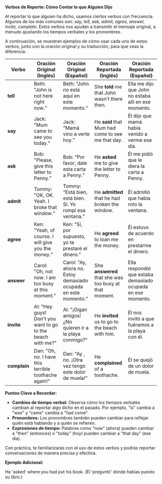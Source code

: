 

**Verbos de Reporte: Cómo Contar lo que Alguien Dijo**

Al reportar lo que alguien ha dicho, usamos ciertos verbos con frecuencia. Algunos de los más comunes son: *say, tell, ask, admit, agree, answer, invite, complain*. Estos verbos nos ayudan a transmitir el mensaje original, a menudo ajustando los tiempos verbales y los pronombres.

A continuación, se muestran ejemplos de cómo usar cada uno de estos verbos, junto con la oración original y su traducción, para que veas la diferencia:

| Verbo     | Oración Original (Inglés)                                  | Oración Original (Español)                             | Oración Reportada (Inglés)                            | Oración Reportada (Español)                                 |
|-----------|-----------------------------------------------------------|---------------------------------------------------------|--------------------------------------------------------|--------------------------------------------------------------|
| **tell**   | Beth: "John is not here right now."                       | Beth: "John no está aquí en este momento."             | She **told** me that John wasn't there then.          | Ella me dijo que John no estaba allí en ese momento.           |
| **say**    | Jack: "Mum came to see you today."                        | Jack: "Mamá vino a verte hoy."                         | He **said** that Mum had come to see me that day.      | Él dijo que mamá había venido a verme ese día.                |
| **ask**    | Bob: "Please, give this letter to Penny."                | Bob: "Por favor, dale esta carta a Penny."             | He **asked** me to give the letter to Penny.           | Él me pidió que le diera la carta a Penny.                   |
| **admit**  | Tommy: "OK, OK. Yeah. I broke that window."              | Tommy: "Está bien, está bien. Sí. Yo rompí esa ventana." | He **admitted** that he had broken the window.        | Él admitió que había roto la ventana.                        |
| **agree**  | Ken: "Yeah, of course. I will give you the money."       | Ken: "Sí, por supuesto, yo te prestaré el dinero."     | He **agreed** to loan me the money.                 | Él estuvo de acuerdo en prestarme el dinero.                 |
| **answer** | Carol: "Oh, not now. I am too busy at this moment."       | Carol: "Ay, ahora no. Estoy demasiado ocupada en este momento." | She **answered** that she was too busy at that moment. | Ella respondió que estaba demasiado ocupada en ese momento.      |
| **invite** | Al: "Hey guys! Don't you want to go to the beach with me?" | Al: "¡Oigan amigos! ¿No quieren ir a la playa conmigo?" | He **invited** us to go to the beach with him.       | Él nos invitó a que fuéramos a la playa con él.             |
| **complain**| Dan: "Oh, no. I have this terrible toothache again!"     | Dan: "Ay , no. ¡Otra vez tengo este dolor de muela!"   | He **complained** of a toothache.                   | Él se quejó de un dolor de muela.                          |

**Puntos Clave a Recordar:**

*   **Cambios de tiempo verbal:** Observa cómo los tiempos verbales cambian al reportar algo dicho en el pasado. Por ejemplo, "is" cambia a "was" y "came" cambia a "had come".
*   **Pronombres:** Los pronombres también pueden cambiar para reflejar quién está hablando y a quién se refieren.
*   **Expresiones de tiempo:**  Palabras como "now" (ahora) pueden cambiar a "then" (entonces) o "today" (hoy) pueden cambiar a "that day" (ese día).

Con práctica, te familiarizarás con el uso de estos verbos y podrás reportar conversaciones de manera precisa y efectiva.

**Ejemplo Adicional:**

He 'asked' where you had put his book. (Él 'preguntó' dónde habías puesto su libro.)
